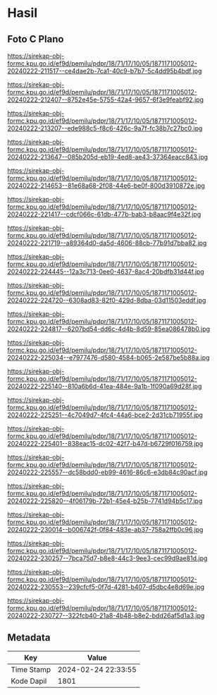 # Hasil

## Foto C Plano

https://sirekap-obj-formc.kpu.go.id/ef9d/pemilu/pdpr/18/71/17/10/05/1871171005012-20240222-211517--ce4dae2b-7ca1-40c9-b7b7-5c4dd95b4bdf.jpg

https://sirekap-obj-formc.kpu.go.id/ef9d/pemilu/pdpr/18/71/17/10/05/1871171005012-20240222-212407--8752e45e-5755-42a4-9657-6f3e9feabf92.jpg

https://sirekap-obj-formc.kpu.go.id/ef9d/pemilu/pdpr/18/71/17/10/05/1871171005012-20240222-213207--ede988c5-f8c6-426c-9a7f-fc38b7c27bc0.jpg

https://sirekap-obj-formc.kpu.go.id/ef9d/pemilu/pdpr/18/71/17/10/05/1871171005012-20240222-213647--085b205d-eb19-4ed8-ae43-37364eacc843.jpg

https://sirekap-obj-formc.kpu.go.id/ef9d/pemilu/pdpr/18/71/17/10/05/1871171005012-20240222-214653--81e68a68-2f08-44e6-be0f-800d3910872e.jpg

https://sirekap-obj-formc.kpu.go.id/ef9d/pemilu/pdpr/18/71/17/10/05/1871171005012-20240222-221417--cdcf066c-61db-477b-bab3-b8aac9f4e32f.jpg

https://sirekap-obj-formc.kpu.go.id/ef9d/pemilu/pdpr/18/71/17/10/05/1871171005012-20240222-221719--a89364d0-da5d-4606-88cb-77b91d7bba82.jpg

https://sirekap-obj-formc.kpu.go.id/ef9d/pemilu/pdpr/18/71/17/10/05/1871171005012-20240222-224445--12a3c713-0ee0-4637-8ac4-20bdfb31d44f.jpg

https://sirekap-obj-formc.kpu.go.id/ef9d/pemilu/pdpr/18/71/17/10/05/1871171005012-20240222-224720--6308ad83-82f0-429d-8dba-03d11503eddf.jpg

https://sirekap-obj-formc.kpu.go.id/ef9d/pemilu/pdpr/18/71/17/10/05/1871171005012-20240222-224817--6207bd54-dd6c-4d4b-8d59-85ea086478b0.jpg

https://sirekap-obj-formc.kpu.go.id/ef9d/pemilu/pdpr/18/71/17/10/05/1871171005012-20240222-225034--e7977476-d580-4584-b065-2e587be5b88a.jpg

https://sirekap-obj-formc.kpu.go.id/ef9d/pemilu/pdpr/18/71/17/10/05/1871171005012-20240222-225140--810a6b6d-41ea-484e-9a1b-1f090a69d28f.jpg

https://sirekap-obj-formc.kpu.go.id/ef9d/pemilu/pdpr/18/71/17/10/05/1871171005012-20240222-225251--4c7049d7-4fc4-44a6-bce2-2d31cb71955f.jpg

https://sirekap-obj-formc.kpu.go.id/ef9d/pemilu/pdpr/18/71/17/10/05/1871171005012-20240222-225401--838eac15-dc02-42f7-b47d-b6729f016759.jpg

https://sirekap-obj-formc.kpu.go.id/ef9d/pemilu/pdpr/18/71/17/10/05/1871171005012-20240222-225557--dc58bdd0-eb99-4616-86c6-e3db84c90acf.jpg

https://sirekap-obj-formc.kpu.go.id/ef9d/pemilu/pdpr/18/71/17/10/05/1871171005012-20240222-225820--4f06179b-72b1-45e4-b25b-7741d94b5c17.jpg

https://sirekap-obj-formc.kpu.go.id/ef9d/pemilu/pdpr/18/71/17/10/05/1871171005012-20240222-230014--b006742f-0f84-483e-ab37-758a2ffb0c96.jpg

https://sirekap-obj-formc.kpu.go.id/ef9d/pemilu/pdpr/18/71/17/10/05/1871171005012-20240222-230257--7bca75d7-b8e8-44c3-9ee3-cec99d9ae81d.jpg

https://sirekap-obj-formc.kpu.go.id/ef9d/pemilu/pdpr/18/71/17/10/05/1871171005012-20240222-230553--239cfcf5-0f7d-4281-b407-d5dbc4e8d69e.jpg

https://sirekap-obj-formc.kpu.go.id/ef9d/pemilu/pdpr/18/71/17/10/05/1871171005012-20240222-230727--322fcb40-21a8-4b48-b8e2-bdd26af5d1a3.jpg


## Metadata

| Key        | Value               |
| ---------- | ------------------- |
| Time Stamp | 2024-02-24 22:33:55 |
| Kode Dapil | 1801                |



